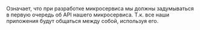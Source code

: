 Означает, что при разработке микросервиса мы должны задумываться в первую очередь об API нашего микросервиса. Т.к. все наши приложения будут общаться между собой, используя его. 